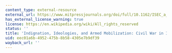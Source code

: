 ```yaml
---
content_type: external-resource
external_url: https://www.mitpressjournals.org/doi/full/10.1162/ISEC_a_00218
has_external_license_warning: true
license: https://en.wikipedia.org/wiki/All_rights_reserved
status: ''
title: 'Indignation, Ideologies, and Armed Mobilization: Civil War in Italy, 1943-45'
uid: eec01a6b-4952-475b-8b58-4305e7b9df39
wayback_url: ''
---
```

